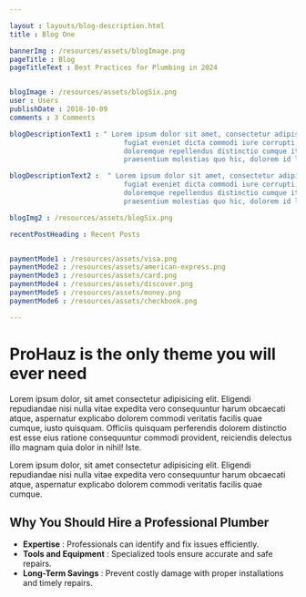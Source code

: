 ```yaml
---

layout : layouts/blog-description.html
title : Blog One

bannerImg : /resources/assets/blogImage.png
pageTitle : Blog
pageTitleText : Best Practices for Plumbing in 2024


blogImage : /resources/assets/blogSix.png
user : Users
publishDate : 2018-10-09
comments : 3 Comments

blogDescriptionText1 : " Lorem ipsum dolor sit amet, consectetur adipisicing elit. Veritatis qui totam magnam dolorem
                            fugiat eveniet dicta commodi iure corrupti, tempora vero, minus perferendis! Commodi
                            doloremque repellendus distinctio cumque itaque obcaecati ipsum provident consequuntur
                            praesentium molestias quo hic, dolorem id laudantium."

blogDescriptionText2 :  " Lorem ipsum dolor sit amet, consectetur adipisicing elit. Veritatis qui totam magnam dolorem
                            fugiat eveniet dicta commodi iure corrupti, tempora vero, minus perferendis! Commodi
                            doloremque repellendus distinctio cumque itaque obcaecati ipsum provident consequuntur
                            praesentium molestias quo hic, dolorem id laudantium."                       

blogImg2 : /resources/assets/blogSix.png

recentPostHeading : Recent Posts


paymentMode1 : /resources/assets/visa.png
paymentMode2 : /resources/assets/american-express.png
paymentMode3 : /resources/assets/card.png
paymentMode4 : /resources/assets/discover.png
paymentMode5 : /resources/assets/money.png
paymentMode6 : /resources/assets/checkbook.png

---
```


# ProHauz is the only theme you will ever need

Lorem ipsum dolor, sit amet consectetur adipisicing elit. Eligendi repudiandae nisi nulla vitae expedita vero consequuntur harum obcaecati atque, aspernatur explicabo dolorem commodi veritatis facilis quae cumque, iusto quisquam. Officiis quisquam perferendis dolorem distinctio est esse eius ratione consequuntur commodi provident, reiciendis delectus illo magnam quia dolor in nihil! Iste.

Lorem ipsum dolor, sit amet consectetur adipisicing elit. Eligendi repudiandae nisi nulla vitae expedita vero consequuntur harum obcaecati atque, aspernatur explicabo dolorem commodi veritatis facilis quae cumque.

## Why You Should Hire a Professional Plumber

- **Expertise** : Professionals can identify and fix issues efficiently.
- **Tools and Equipment** : Specialized tools ensure accurate and safe repairs.
- **Long-Term Savings** : Prevent costly damage with proper installations and timely repairs.